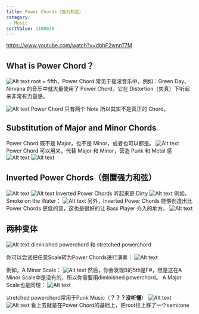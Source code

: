 ```yaml
---
title: Power Chords（强力和弦）
category:
 - Music
sortValue: 1100030
---
```


https://www.youtube.com/watch?v=dbhF2wnnT7M

## What is Power Chord？

![Alt text](image.png)
root + fifth，Power Chord 常见于摇滚音乐中，例如：Green Day、Nirvana 的音乐中就大量使用了 Power Chord。它在 Distortion（失真）下听起来非常有力量感。

![Alt text](image-1.png)
Power Chord 只有两个 Note 所以其实不是真正的 Chord。

## Substitution of Major and Minor Chords

Power Chord 既不是 Major，也不是 Minor，或者也可以都是。
![Alt text](image-2.png)
Power Chord 可以用来，代替 Major 和 Minor，营造 Punk 和 Metal 感
![Alt text](image-3.png)
![Alt text](image-4.png)

## Inverted Power Chords（倒置强力和弦）

![Alt text](image-5.png)
![Alt text](image-6.png)
Inverted Power Chords 听起来更 Dirty
![Alt text](image-7.png)
例如，Smoke on the Water：
![Alt text](image-8.png)
另外，Inverted Power Chords 能够创造出比 Power Chords 更低的音，这也是很好的让 Bass Player 介入的地方。
![Alt text](image-9.png)

## 两种变体

![Alt text](image-10.png)
diminished powerchord 和 stretched powerchord

你可以尝试把任意Scale转为Power Chords进行演奏：
![Alt text](image-11.png)

例如，A Minor Scale：
![Alt text](image-12.png)
然后，你会发现B的5th是F#，但是这在A Minor Scale中是没有的，所以你需要用diminished powerchord。
A Major Scale也是同理：
![Alt text](image-13.png)

stretched powerchord常用于Punk Music（**？？？没听懂**）
![Alt text](image-14.png)
![Alt text](image-15.png)
看上去就是在Power Chord的基础上，把root往上移了一个semitone